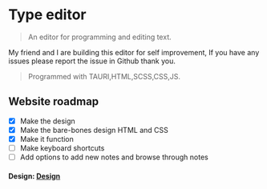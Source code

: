 # Type editor

> An editor for programming and editing text.

My friend and I are building this editor for self improvement,
If you have any issues please report the issue in Github thank you.

> Programmed with TAURI,HTML,SCSS,CSS,JS.

## Website roadmap

- [x] Make the design
- [x] Make the bare-bones design HTML and CSS
- [x] Make it function
- [ ] Make keyboard shortcuts
- [ ] Add options to add new notes and browse through notes

#### Design: [Design](https://www.figma.com/design/eIhTt9nCqlohAXZ4Rz6QSw/Type-Editor?m=auto&fuid=1427268075028071477)
